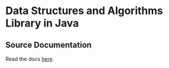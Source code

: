 # Data Structures and Algorithms Library in Java

## Source Documentation

Read the docs [here](https://amritpandey23.github.io/DSA-Library/).
